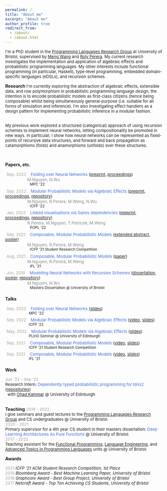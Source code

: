 ```yaml
---
permalink: /
title: "About me"
excerpt: "About me"
author_profile: true
redirect_from:
  - /about/
  - /about.html
---
```



<font size="2"> I'm a PhD student in the <a href="https://bristolpl.github.io/">Programming Languages Research Group</a> at University of Bristol, supervised by <a href="https://mengwangoxf.github.io/">Meng Wang</a> and <a href="https://www.turing.ac.uk/people/researchers/roly-perera">Roly Perera</a>. My current research investigates the implementation and application of algebraic effects and probabilistic programming languages. My other interests include functional programming (in particular, Haskell), type-level programming, embedded domain-specific languages (eDSLs), and recursion schemes. </font>
<br>

**Research**
<font size="2"> I'm currently exploring the abstraction of algebraic effects, extensible data, and row polymorphism in probabilistic programming language design; the intention is to encode probabilistic models as first-class citizens (hence being composable) whilst being simultaneously general-purpose (i.e. suitable for all forms of simulation and inference). I'm also investigating effect handlers as a design pattern for implementing probabilistic inference in a modular fashion.  <br><br>
<!-- This is implemented as an eDSL called <a href="https://github.com/min-nguyen/wasabaye">Wasabaye</a> in Haskell. <br> <br> -->

My previous work explored a structured (categorical) approach of using recursion schemes to implement neural networks, letting compositionality be promoted in new ways. In particular, I show how neural networks can be represented as fixed-points of recursive data structures, and forward and back propagation as catamorphisms (folds) and anamorphisms (unfolds) over these structures.
<!-- This is implemented as an eDSL called <a href="https://github.com/min-nguyen/catana">Catana</a> in Haskell. -->
</font> <br>


**Papers, etc.**

 <font size="2px"><span style="color:#AA9E9D">Sep, 2022</span>     <span style="color:#3C6BE4">Folding over Neural Networks</span> (<a href="https://arxiv.org/pdf/2207.01090.pdf">preprint</a>, <a href="https://link.springer.com/chapter/10.1007/978-3-031-16912-0_5">proceedings</a>) </font><br/>
 <span style="color:#85868B">                 <font size="2">M.Nguyen, N.Wu </font> </span><br/>
 <sup>                       MPC '22</sup><br/>
 <font size="2px"><span style="color:#AA9E9D">Sep, 2022</span>     <span style="color:#3C6BE4">Modular Probabilistic Models via Algebraic Effects</span> (<a href="https://arxiv.org/pdf/2203.04608.pdf">preprint</a>, <a href="https://dl.acm.org/doi/pdf/10.1145/3547635">proceedings</a>, <a href="https://github.com/min-nguyen/prob-fx">repository</a>) </font><br/>
 <span style="color:#85868B">                 <font size="2">M.Nguyen, R.Perera, M.Weng, N.Wu </font> </span><br/>
 <sup>                       ICFP '22</sup><br/>
 <font size="2px"><span style="color:#AA9E9D">Jan, 2022</span>     <span style="color:#3C6BE4">Linked visualisations via Galois dependencies</span> (<a href="https://arxiv.org/pdf/2109.00445.pdf">preprint</a>, <a href="https://dl.acm.org/doi/pdf/10.1145/3498668">proceedings</a>, <a href="https://github.com/explorable-viz/fluid">repository</a>) </font><br/>
 <span style="color:#85868B">                 <font size="2">R.Perera, M.Nguyen, T.Petricek, M.Weng </font> </span><br/>
 <sup>                       POPL '22</sup><br/>
 <font size="2"><span style="color:#AA9E9D">Sep, 2021</span>     <span style="color:#3C6BE4">Composable, Modular Probabilistic Models</span> (<a href="https://min-nguyen.github.io/files/papers/icfp21-abstract.pdf">extended abstract</a>, <a href="https://min-nguyen.github.io/files/papers/icfp21-poster.pdf">poster</a>) </font><br/>
 <span style="color:#85868B">                 <font size="2">M.Nguyen, R.Perera, M.Weng </font> </span><br/>
 <sup>                       ICFP '21 Student Research Competition</sup><br/>
 <font size="2"><span style="color:#AA9E9D">Aug, 2021</span>     <span style="color:#3C6BE4">Composable, Modular Probabilistic Models</span> (<a href="https://ifl21.cs.ru.nl/Program?action=download&upname=IFL21_Nguyen.pdf">paper</a>) </font><br/>
 <span style="color:#85868B">                 <font size="2">M.Nguyen, R.Perera, M.Weng </font> </span><br/>
 <sup>                       IFL '21</sup><br/>
 <font size="2"><span style="color:#AA9E9D">Jun, 2019</span>     <span style="color:#3C6BE4">Modelling Neural Networks with Recursion Schemes</span> (<a href="https://min-nguyen.github.io/files/papers/modelling-nns-with-recursion-schemes.pdf">dissertation</a>, <a href="https://min-nguyen.github.io/files/papers/masters-thesis-poster.pdf">poster</a>, <a href="https://github.com/min-nguyen/catana">repository</a>) </font><br/>
 <span style="color:#85868B">                 <font size="2">M.Nguyen, N.Wu </font> </span><br/>
 <sup>                       Masters Dissertation @ University of Bristol</sup>

**Talks**

 <font size="2"><span style="color:#AA9E9D">Sep, 2022</span>     <span  style="color:#3C6BE4">Folding over Neural Networks</span> (<a href="https://min-nguyen.github.io/files/talks/MPC-22.pdf">slides</a>) <br/></font>
 <sup>                      MPC '22</sup><br/>
 <font size="2"><span style="color:#AA9E9D">Sep, 2022</span>     <span  style="color:#3C6BE4">Modular Probabilistic Models via Algebraic Effects</span> (<a href="https://www.youtube.com/watch?v=xLgqx4DK49k">video</a>, <a href="https://min-nguyen.github.io/files/talks/ICFP-22.pdf">slides</a>) <br/></font>
 <sup>                      ICFP '22</sup><br/>
 <font size="2"><span style="color:#AA9E9D">May, 2022</span>     <span  style="color:#3C6BE4">Modular Probabilistic Models via Algebraic Effects</span> (<a href="https://min-nguyen.github.io/files/talks/PLInG-22.pdf">slides</a>) <br/></font>
 <sup>                      PLInG Seminar @ University of Edinburgh</sup><br/>
 <font size="2"><span style="color:#AA9E9D">Sep, 2021</span>     <span  style="color:#3C6BE4">Composable, Modular Probabilistic Models</span> (<a href="https://www.youtube.com/watch?v=_ODExz59p6E">video</a>, <a href="https://min-nguyen.github.io/files/slides/ICFP-21.pdf">slides</a>) <br/></font>
 <sup>                      ICFP '21 Student Research Competition</sup><br/>
 <font size="2"><span style="color:#AA9E9D">Sep, 2021</span>     <span  style="color:#3C6BE4">Composable, Modular Probabilistic Models</span> (<a href="https://youtu.be/hLxTULZXsUQ">video</a>, <a href="https://min-nguyen.github.io/files/talks/IFL-21.pdf">slides</a>) <br/></font>
 <sup>                      IFL '21</sup><br/>

**Work**

<font size="2"><span style="color:#AA9E9D">Jun '22 - Sep '22</span> <br>
Research Intern: <span style="color:#3C6BE4">Dependently typed probabilistic programming for Idris2</span> (<a href="https://github.com/idris-bayes">repositories</a>) <br>   <em> with </em> <a href="http://denotational.co.uk/">Ohad Kammar</a> @ University of Edinburgh <br/></font> <br>

**Teaching**
<font size="2">
<span style="color:#AA9E9D">2019 - 2022</span> <br>
I give seminars and guest lectures to the <a href="https://bristolpl.github.io/">Programming Languages Research Group</a> and CS undergraduates @ University of Bristol. <br>
<span style="color:#AA9E9D">2020 - 2021</span> <br>
Primary supervisor for a 4th year CS student in their masters dissertation: <span  style="color:#3C6BE4">Deep Learning Architectures As Pure Functions</span> @ University of Bristol. <br>
<span style="color:#AA9E9D">2017 - 2022</span> <br>
Teaching assistant for the <a href="https://www.bris.ac.uk/unit-programme-catalogue/UnitDetails.jsa?unitCode=COMS10016">Functional Programming</a>, <a href="https://www.bris.ac.uk/unit-programme-catalogue/UnitDetails.jsa;jsessionid=4895129B4D3B9CE9252E3430588DFD92?ayrCode=17%2F18&unitCode=COMS22201">Language Engineering</a>, and <a href="https://www.bristol.ac.uk/unit-programme-catalogue/UnitDetails.jsa;jsessionid=523DFF5AD0E44080C9EBAD20F58B9DAE?ayrCode=20%2F21&unitCode=COMSM0066">Advanced Topics in Programming Languages</a> units @ University of Bristol.
</font> <br>


<!-- **Other talks**

 <font size="2"><span style="color:#AA9E9D">Oct, 2021</span>     <span  style="color:#3C6BE4">Effects for Less - Alexis King</span> (<a href="https://min-nguyen.github.io/files/slides/effects-for-less">slides</a>, <a href="https://www.youtube.com/watch?v=0jI-AlWEwYI&t=1012s">original talk</a>) <br/></font>
 <sup>                      Guest Lecture: Advanced Topics in PL @ University of Bristol</sup><br/>
 <font size="2"><span style="color:#AA9E9D">Mar, 2021</span>     <span  style="color:#3C6BE4">Extensible Effects: An Alternative to Monad Transformers - Kiselyov, Oleg, et al.</span> (<a href="https://min-nguyen.github.io/files/slides/extensible-effects.pdf">slides</a>, <a href="https://legacy.cs.indiana.edu/~sabry/papers/exteff.pdf">original paper</a>) <br/></font>
 <sup>                      PL Seminar @ University of Bristol</sup><br/>
 <font size="2"><span style="color:#AA9E9D">Nov, 2020</span>     <span  style="color:#3C6BE4">First Class Type Families - Li-yao Xia</span> (<a href="https://github.com/min-nguyen/first-class-families/blob/main/FirstClassFamilies.hs">demo</a>, <a href="https://hackage.haskell.org/package/first-class-families">original library</a>) <br/></font>
 <sup>                      PL Seminar @ University of Bristol</sup><br/>
 <font size="2"><span style="color:#AA9E9D">Aug, 2020</span>     <span  style="color:#3C6BE4">A Theory of Changes for Higher-Order Languages - Cai, Yufei, et al.</span> (<a href="https://github.com/min-nguyen/first-class-families/blob/main/incremental-computation.pdf">slides</a>, <a href="https://inc-lc.github.io/resources/pldi14-ilc-author-final.pdf">original paper</a>) <br/></font>
<sup>                      PL Seminar @ University of Bristol</sup><br/> -->

**Awards**

<font size="2">
<span style="color:#AA9E9D">2021</span> <span><i>ICFP '21 ACM Student Research Competition, 1st Place</i></span><br>
<span style="color:#AA9E9D">2019</span> <span><i>Bloomberg Award - Best Machine Learning Paper, University of Bristol</i></span><br>
<span style="color:#AA9E9D">2018</span> <span><i>Graphcore Award - Best Group Project, University of Bristol</i></span><br>
<span style="color:#AA9E9D">2017</span> <span><i>Netcraft Award - Top Ten Achieving CS Students, University of Bristol</i></span>
</font><br/>



